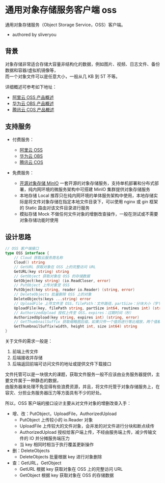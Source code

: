 # 通用对象存储服务客户端 oss

通用对象存储服务（Object Storage Service，OSS）客户端。
   - authored by sliveryou
  
## 背景

对象存储非常适合存储大容量非结构化的数据，例如图片、视频、日志文件、备份数据和容器/虚拟机镜像等，  
而一个对象文件可以是任意大小，一般从几 KB 到 5T 不等。

详细概述可参考如下地址：

- [阿里云 OSS 产品概述](https://help.aliyun.com/zh/oss/product-overview/what-is-oss)
- [华为云 OBS 产品概述](https://support.huaweicloud.com/productdesc-obs/zh-cn_topic_0045829060.html)
- [腾讯云 COS 产品概述](https://cloud.tencent.com/document/product/436/6222)

## 支持服务

- 付费服务：
  - [阿里云 OSS](https://www.aliyun.com/product/oss)
  - [华为云 OBS](https://support.huaweicloud.com/obs/index.html)
  - [腾讯云 COS](https://cloud.tencent.com/product/cos)

- 免费服务：
  - [开源对象存储 MinIO](https://minio.org.cn/docs/minio/container/operations/installation.html) 一套开源的对象存储服务，支持单机部署和分布式部署，纯内网环境的微服务架构中可搭建 MinIO 集群提供对象存储服务
  - 本地存储 Local 推荐只在纯内网环境的单体服务架构中使用，本地存储实际是将文件对象存储在指定本地文件目录下，可以使用 nginx 或 gin 框架的 Static 路由对该文件目录进行服务
  - 模拟存储 Mock 不做任何文件对象的增删改查操作，一般在测试或不需要对象存储功能时使用

## 设计思路

```go
// OSS 客户端接口
type OSS interface {
	// Cloud 获取云服务商名称
	Cloud() string
	// GetURL 获取对象在 OSS 上的完整访问 URL
	GetURL(key string) string
	// GetObject 获取对象在 OSS 的存储数据
	GetObject(key string) (io.ReadCloser, error)
	// PutObject 上传对象至 OSS
	PutObject(key string, reader io.Reader) (string, error)
	// DeleteObjects 批量删除 OSS 上的对象
	DeleteObjects(keys ...string) error
	// UploadFile 上传文件至 OSS，filePath：文件路径，partSize：分块大小（字节），routines：并发数
	UploadFile(key, filePath string, partSize int64, routines int) (string, error)
	// AuthorizedUpload 授权上传至 OSS，expires：过期时间（秒）
	AuthorizedUpload(key string, expires int) (string, error)
	// GetThumbnailSuffix 获取缩略图后缀，如果只传一个值则进行等比缩放，两个值都传时会强制缩放，可能会导致图片变形
	GetThumbnailSuffix(width, height int, size int64) string
}
```

关于文件的需求一般是：  

1. 前端上传文件 
2. 后端接收并存储 
3. 后端返回前端可访问文件的地址或提供文件下载接口

文件托管可以是一块很大的课题，获取文件服务一般不应该由业务服务器提供，主要文件属于一种静态的数据，  
由服务器来处理不免显得有些浪费资源，并且，将文件托管于对象存储服务上，在容灾、分担业务服务器压力等方面具有不少的好处。

所以，OSS 客户端的接口设计主要从对文件对象的增删改查入手：

- 增、改：PutObject，UploadFile，AuthorizedUpload
  - PutObject 上传较小的 io.Reader 对象
  - UploadFile 上传较大的文件对象，会并发的对文件进行分块和断点续传
  - AuthorizedUpload 授权给客户端上传，不经由服务端上传，减少传输文件的 IO 并分摊服务端压力
  - 当 key 相同时相当于执行覆盖更新操作
- 删：DeleteObjects
  - DeleteObjects 批量根据 key 进行对象删除
- 查：GetURL，GetObject
  - GetURL 根据 key 获取对象在 OSS 上的完整访问 URL
  - GetObject 根据 key 获取对象在 OSS 的存储数据
